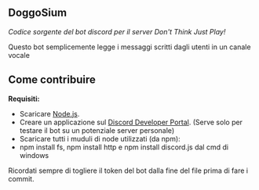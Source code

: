 ## DoggoSium

_Codice sorgente del bot discord per il server Don't Think Just Play!_

Questo bot semplicemente legge i messaggi scritti dagli utenti in un canale vocale

## Come contribuire

**Requisiti:**
- Scaricare [Node.js](https://nodejs.org/en/).
- Creare un applicazione sul [Discord Developer Portal](https://discord.com/developers/applications). (Serve solo per testare il bot su un potenziale server personale)
- Scaricare tutti i muduli di node utilizzati (da npm):
- npm install fs, npm install http e npm install discord.js dal cmd di windows

Ricordati sempre di togliere il token del bot dalla fine del file prima di fare i commit.
